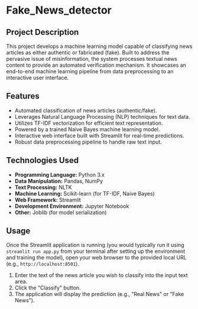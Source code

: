 # Fake_News_detector

## Project Description
This project develops a machine learning model capable of classifying news articles as either authentic or fabricated (fake). Built to address the pervasive issue of misinformation, the system processes textual news content to provide an automated verification mechanism. It showcases an end-to-end machine learning pipeline from data preprocessing to an interactive user interface.

## Features
* Automated classification of news articles (authentic/fake).
* Leverages Natural Language Processing (NLP) techniques for text data.
* Utilizes TF-IDF vectorization for efficient text representation.
* Powered by a trained Naive Bayes machine learning model.
* Interactive web interface built with Streamlit for real-time predictions.
* Robust data preprocessing pipeline to handle raw text input.

## Technologies Used
* **Programming Language:** Python 3.x
* **Data Manipulation:** Pandas, NumPy
* **Text Processing:** NLTK
* **Machine Learning:** Scikit-learn (for TF-IDF, Naive Bayes)
* **Web Framework:** Streamlit
* **Development Environment:** Jupyter Notebook
* **Other:** Joblib (for model serialization)

## Usage
Once the Streamlit application is running (you would typically run it using `streamlit run app.py` from your terminal after setting up the environment and training the model), open your web browser to the provided local URL (e.g., `http://localhost:8501`).
1.  Enter the text of the news article you wish to classify into the input text area.
2.  Click the "Classify" button.
3.  The application will display the prediction (e.g., "Real News" or "Fake News").
